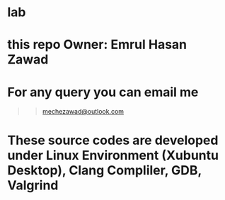 # lab

# this repo Owner: Emrul Hasan Zawad

# For any query you can email me
>> mechezawad@outlook.com

# These source codes are developed under Linux Environment (Xubuntu Desktop), Clang Compliler, GDB, Valgrind
